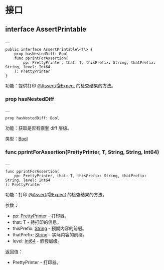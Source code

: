   
# 接口

## interface AssertPrintable
    
    __
    
    public interface AssertPrintable\<T\> {
        prop hasNestedDiff: Bool
        func pprintForAssertion(
            pp: PrettyPrinter, that: T, thisPrefix: String, thatPrefix: String, level: Int64
        ): PrettyPrinter
    }
    
功能：提供打印 [@Assert](https://docs.cangjie-lang.cn/docs/1.0.1/libs/std/unittest_testmacro/unittest_testmacro_package_api/unittest_testmacro_package_macros.html#assert-%E5%AE%8F)/[@Expect](https://docs.cangjie-lang.cn/docs/1.0.1/libs/std/unittest_testmacro/unittest_testmacro_package_api/unittest_testmacro_package_macros.html#expect-%E5%AE%8F) 的检查结果的方法。

### prop hasNestedDiff
    
    __
    
    prop hasNestedDiff: Bool
    
功能：获取是否有嵌套 diff 层级。

类型：[Bool](https://docs.cangjie-lang.cn/docs/1.0.1/libs/std/core/core_package_api/core_package_intrinsics.html#bool)

### func pprintForAssertion\(PrettyPrinter, T, String, String, Int64\)
    
    __
    
    func pprintForAssertion(
        pp: PrettyPrinter, that: T, thisPrefix: String, thatPrefix: String, level: Int64
    ): PrettyPrinter
    
功能：打印 [@Assert](https://docs.cangjie-lang.cn/docs/1.0.1/libs/std/unittest_testmacro/unittest_testmacro_package_api/unittest_testmacro_package_macros.html#assert-%E5%AE%8F)/[@Expect](https://docs.cangjie-lang.cn/docs/1.0.1/libs/std/unittest_testmacro/unittest_testmacro_package_api/unittest_testmacro_package_macros.html#expect-%E5%AE%8F) 的检查结果的方法。

参数：

  * pp: [PrettyPrinter](https://docs.cangjie-lang.cn/docs/1.0.1/libs/std/unittest_common/unittest_common_package_api/unittest_common_package_classes.html#class-prettyprinter) \- 打印器。
  * that: T - 待打印的信息。
  * thisPrefix: [String](https://docs.cangjie-lang.cn/docs/1.0.1/libs/std/core/core_package_api/core_package_structs.html#struct-string) \- 预期内容的前缀。
  * thatPrefix: [String](https://docs.cangjie-lang.cn/docs/1.0.1/libs/std/core/core_package_api/core_package_structs.html#struct-string) \- 实际内容的前缀。
  * level: [Int64](https://docs.cangjie-lang.cn/docs/1.0.1/libs/std/core/core_package_api/core_package_intrinsics.html#int64) \- 嵌套层级。

返回值：

  * PrettyPrinter - 打印器。